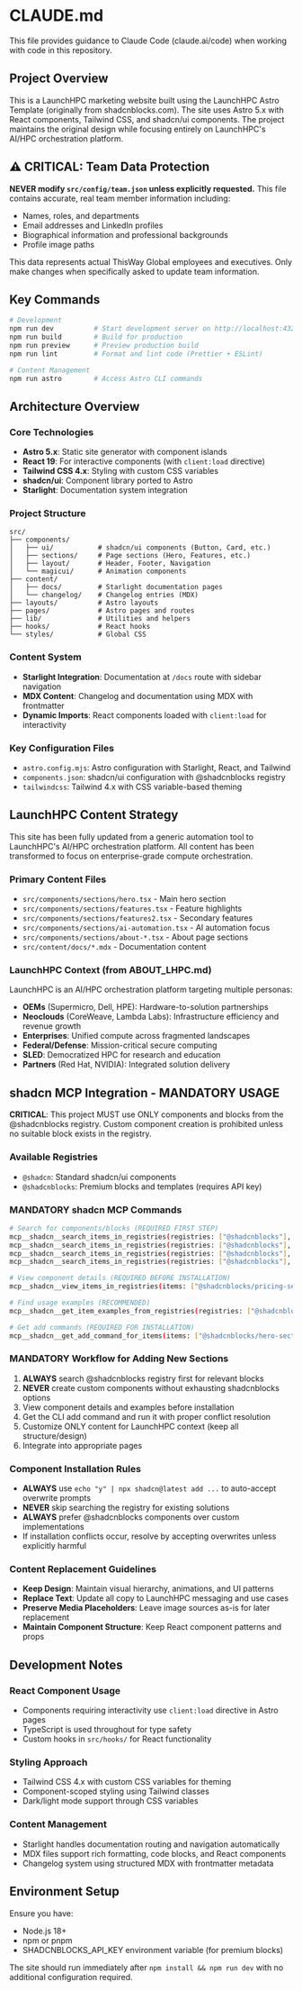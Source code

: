 # CLAUDE.md

This file provides guidance to Claude Code (claude.ai/code) when working with code in this repository.

## Project Overview

This is a LaunchHPC marketing website built using the LaunchHPC Astro Template (originally from shadcnblocks.com). The site uses Astro 5.x with React components, Tailwind CSS, and shadcn/ui components. The project maintains the original design while focusing entirely on LaunchHPC's AI/HPC orchestration platform.

## ⚠️ CRITICAL: Team Data Protection

**NEVER modify `src/config/team.json` unless explicitly requested.** This file contains accurate, real team member information including:

- Names, roles, and departments
- Email addresses and LinkedIn profiles
- Biographical information and professional backgrounds
- Profile image paths

This data represents actual ThisWay Global employees and executives. Only make changes when specifically asked to update team information.

## Key Commands

```bash
# Development
npm run dev          # Start development server on http://localhost:4321
npm run build        # Build for production
npm run preview      # Preview production build
npm run lint         # Format and lint code (Prettier + ESLint)

# Content Management
npm run astro        # Access Astro CLI commands
```

## Architecture Overview

### Core Technologies

- **Astro 5.x**: Static site generator with component islands
- **React 19**: For interactive components (with `client:load` directive)
- **Tailwind CSS 4.x**: Styling with custom CSS variables
- **shadcn/ui**: Component library ported to Astro
- **Starlight**: Documentation system integration

### Project Structure

```
src/
├── components/
│   ├── ui/           # shadcn/ui components (Button, Card, etc.)
│   ├── sections/     # Page sections (Hero, Features, etc.)
│   ├── layout/       # Header, Footer, Navigation
│   └── magicui/      # Animation components
├── content/
│   ├── docs/         # Starlight documentation pages
│   └── changelog/    # Changelog entries (MDX)
├── layouts/          # Astro layouts
├── pages/            # Astro pages and routes
├── lib/              # Utilities and helpers
├── hooks/            # React hooks
└── styles/           # Global CSS
```

### Content System

- **Starlight Integration**: Documentation at `/docs` route with sidebar navigation
- **MDX Content**: Changelog and documentation using MDX with frontmatter
- **Dynamic Imports**: React components loaded with `client:load` for interactivity

### Key Configuration Files

- `astro.config.mjs`: Astro configuration with Starlight, React, and Tailwind
- `components.json`: shadcn/ui configuration with @shadcnblocks registry
- `tailwindcss`: Tailwind 4.x with CSS variable-based theming

## LaunchHPC Content Strategy

This site has been fully updated from a generic automation tool to LaunchHPC's AI/HPC orchestration platform. All content has been transformed to focus on enterprise-grade compute orchestration.

### Primary Content Files

- `src/components/sections/hero.tsx` - Main hero section
- `src/components/sections/features.tsx` - Feature highlights
- `src/components/sections/features2.tsx` - Secondary features
- `src/components/sections/ai-automation.tsx` - AI automation focus
- `src/components/sections/about-*.tsx` - About page sections
- `src/content/docs/*.mdx` - Documentation content

### LaunchHPC Context (from ABOUT_LHPC.md)

LaunchHPC is an AI/HPC orchestration platform targeting multiple personas:

- **OEMs** (Supermicro, Dell, HPE): Hardware-to-solution partnerships
- **Neoclouds** (CoreWeave, Lambda Labs): Infrastructure efficiency and revenue growth
- **Enterprises**: Unified compute across fragmented landscapes
- **Federal/Defense**: Mission-critical secure computing
- **SLED**: Democratized HPC for research and education
- **Partners** (Red Hat, NVIDIA): Integrated solution delivery

## shadcn MCP Integration - MANDATORY USAGE

**CRITICAL**: This project MUST use ONLY components and blocks from the @shadcnblocks registry. Custom component creation is prohibited unless no suitable block exists in the registry.

### Available Registries

- `@shadcn`: Standard shadcn/ui components
- `@shadcnblocks`: Premium blocks and templates (requires API key)

### MANDATORY shadcn MCP Commands

```bash
# Search for components/blocks (REQUIRED FIRST STEP)
mcp__shadcn__search_items_in_registries(registries: ["@shadcnblocks"], query: "hero")
mcp__shadcn__search_items_in_registries(registries: ["@shadcnblocks"], query: "pricing")
mcp__shadcn__search_items_in_registries(registries: ["@shadcnblocks"], query: "enterprise")
mcp__shadcn__search_items_in_registries(registries: ["@shadcnblocks"], query: "cta")

# View component details (REQUIRED BEFORE INSTALLATION)
mcp__shadcn__view_items_in_registries(items: ["@shadcnblocks/pricing-section"])

# Find usage examples (RECOMMENDED)
mcp__shadcn__get_item_examples_from_registries(registries: ["@shadcnblocks"], query: "pricing-demo")

# Get add commands (REQUIRED FOR INSTALLATION)
mcp__shadcn__get_add_command_for_items(items: ["@shadcnblocks/hero-section"])
```

### MANDATORY Workflow for Adding New Sections

1. **ALWAYS** search @shadcnblocks registry first for relevant blocks
2. **NEVER** create custom components without exhausting shadcnblocks options
3. View component details and examples before installation
4. Get the CLI add command and run it with proper conflict resolution
5. Customize ONLY content for LaunchHPC context (keep all structure/design)
6. Integrate into appropriate pages

### Component Installation Rules

- **ALWAYS** use `echo "y" | npx shadcn@latest add ...` to auto-accept overwrite prompts
- **NEVER** skip searching the registry for existing solutions
- **ALWAYS** prefer @shadcnblocks components over custom implementations
- If installation conflicts occur, resolve by accepting overwrites unless explicitly harmful

### Content Replacement Guidelines

- **Keep Design**: Maintain visual hierarchy, animations, and UI patterns
- **Replace Text**: Update all copy to LaunchHPC messaging and use cases
- **Preserve Media Placeholders**: Leave image sources as-is for later replacement
- **Maintain Component Structure**: Keep React component patterns and props

## Development Notes

### React Component Usage

- Components requiring interactivity use `client:load` directive in Astro pages
- TypeScript is used throughout for type safety
- Custom hooks in `src/hooks/` for React functionality

### Styling Approach

- Tailwind CSS 4.x with custom CSS variables for theming
- Component-scoped styling using Tailwind classes
- Dark/light mode support through CSS variables

### Content Management

- Starlight handles documentation routing and navigation automatically
- MDX files support rich formatting, code blocks, and React components
- Changelog system using structured MDX with frontmatter metadata

## Environment Setup

Ensure you have:

- Node.js 18+
- npm or pnpm
- SHADCNBLOCKS_API_KEY environment variable (for premium blocks)

The site should run immediately after `npm install && npm run dev` with no additional configuration required.
